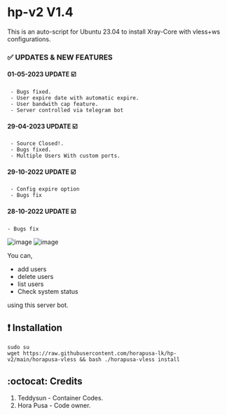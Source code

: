 # hp-v2 V1.4
This is an auto-script for Ubuntu 23.04 to install Xray-Core with vless+ws configurations.

### ✅ UPDATES & NEW FEATURES

#### 01-05-2023 UPDATE ☑️
```
 - Bugs fixed.
 - User expire date with automatic expire.
 - User bandwith cap feature.
 - Server controlled via telegram bot
```

#### 29-04-2023 UPDATE ☑️
```
 - Source Closed!.
 - Bugs fixed.
 - Multiple Users With custom ports.
```
 
#### 29-10-2022 UPDATE ☑️
```
 - Config expire option
 - Bugs fix
```
 
#### 28-10-2022 UPDATE ☑️
 ```
 - Bugs fix
 ```


![image](https://user-images.githubusercontent.com/73831309/235420778-a88f3469-c623-4eef-8fe8-d94fb20cde1e.png)
![image](https://user-images.githubusercontent.com/73831309/235420789-6fd723cb-6efa-4a1c-94d2-3ccc6ec6282d.png)


You can,
* add users
* delete users
* list users
* Check system status

using this server bot.

## :heavy_exclamation_mark: Installation
```
sudo su 
wget https://raw.githubusercontent.com/horapusa-lk/hp-v2/main/horapusa-vless && bash ./horapusa-vless install
```

## :octocat: Credits

1. Teddysun - Container Codes.
2. Hora Pusa - Code owner.
